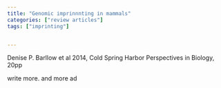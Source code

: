 ```yaml
---
title: "Genomic imprinnnting in mammals"
categories: ["review articles"]
tags: ["imprinting"]


---
```


Denise P. Barllow et al 2014, Cold Spring Harbor Perspectives in Biology, 20pp

write more. and more ad